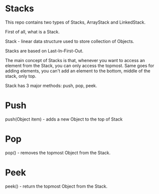 # Stacks

This repo contains two types of Stacks, ArrayStack and LinkedStack.

First of all, what is a Stack.

Stack - linear data structure used to store collection of Objects.

Stacks are based on Last-In-First-Out.

The main concept of Stacks is that, whenever you want to access an element from the Stack, you can only access the topmost. 
Same goes for adding elements, you can't add an element to the bottom, middle of the stack, only top.

Stack has 3 major methods: push, pop, peek.


# Push
push(Object item) - adds a new Object to the top of Stack

# Pop
pop() - removes the topmost Object from the Stack.

# Peek
peek() - return the topmost Object from the Stack.
